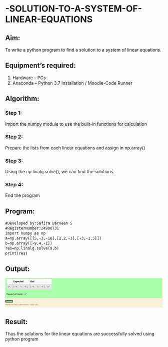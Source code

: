 # -SOLUTION-TO-A-SYSTEM-OF-LINEAR-EQUATIONS
## Aim:
To write a python program to find a solution to a system of linear equations.
## Equipment’s required:
1. 	Hardware – PCs
2. 	Anaconda – Python 3.7 Installation / Moodle-Code Runner
## Algorithm:
### Step 1: 
Import the numpy module to use the built-in functions for calculation
### Step 2: 
Prepare the lists from each linear equations and assign in np.array()
### Step 3: 
Using the np.linalg.solve(), we can find the solutions.
### Step 4: 
End the program
## Program:
    #Developed by:Safira Barveen S
    #RegisterNumber:24900731
    import numpy as np
    a=np.array([[5,-3,-10],[2,2,-3],[-3,-1,5]])
    b=np.array([-9,4,-1])
    res=np.linalg.solve(a,b)
    print(res)

## Output:
![alt text](<Screenshot 2024-12-08 122504.png>)
## Result: 
Thus the solutions for the linear equations are successfully solved using python program

